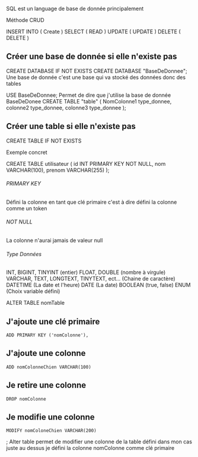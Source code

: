 SQL est un language de base de donnée principalement

Méthode CRUD 

INSERT INTO ( Create )
SELECT ( READ )
UPDATE ( UPDATE )
DELETE ( DELETE )

## Créer une base de donnée si elle n'existe pas
CREATE DATABASE IF NOT EXISTS
CREATE DATABASE "BaseDeDonnee"; Une base de donnée c'est une base qui va stocké des données donc des tables

USE BaseDeDonnee; Permet de dire que j'utilise la base de donnée BaseDeDonee 
CREATE TABLE "table" (
    NomColonne1 type_donnee,
    colonne2 type_donnee,
    colonne3 type_donnee
);
## Créer une table si elle n'existe pas
CREATE TABLE IF NOT EXISTS 

Exemple concret

CREATE TABLE utilisateur (
    id INT PRIMARY KEY NOT NULL,
    nom VARCHAR(100),
    prenom VARCHAR(255)
);


###### PRIMARY KEY 
Défini la colonne en tant que clé primaire
c'est à dire défini la colonne comme un token

###### NOT NULL 
La colonne n'aurai jamais de valeur null 

###### Type Données

INT, BIGINT, TINYINT (entier)
FLOAT, DOUBLE (nombre à virgule)
VARCHAR, TEXT, LONGTEXT, TINYTEXT, ect... (Chaine de caractère)
DATETIME (La date et l'heure)
DATE (La date)
BOOLEAN (true, false)
ENUM (Choix variable défini)

ALTER TABLE nomTable 
## J'ajoute une clé primaire
    ADD PRIMARY KEY ('nomColonne'), 
## J'ajoute une colonne
    ADD nomColonneChien VARCHAR(100)
## Je retire une colonne
    DROP nomColonne 
## Je modifie une colonne
    MODIFY nomColoneChien VARCHAR(200) 
;
Alter table permet de modifier une colonne de la table défini dans mon cas juste au dessus je défini la colonne nomColonne comme clé primaire


